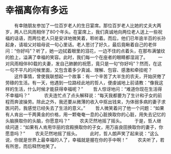 # 幸福离你有多远
　　有幸随朋友参加了一位百岁老人的生日宴席。那位百岁老人比她的丈夫大两岁，两人已风雨相伴了80个年头。在宴席上，我们真诚地向两位老人送上一些祝福的话语，而两位老人只是安详地微笑着，聆听着。而后，他们已年逾半百的长孙起身，请祖父对祖母说一句心里话。老人思讨了好久，最后竟瞅着自己的老伴问：“你好吗”？听了，她一边拭着眼里的泪花，一边不住的点着头，在那布满皱纹的脸上，溢满了幸福的笑容。此时，我们每一个在座者的眼睛都湿润了。 
　　一对风雨相伴80载的夫妻，发自己肺腑的祝愿，竟只是一句“你好吗”？然而，在这一句不平凡的问候里面，又包含着多少真诚、理解、包容、感激和牵挂呢？ 
　　这件事情，曾使我联想起一个故事：有一个辛苦了大半生的农夫，开始厌倦了劳碌的生活。有一天，他遇到一位路经此地的哲人，便虔诚地上前请教：“像我这样的生活，什么时候才能获得幸福呢？” 
　　哲人惊讶地问：“难道你现在生活得不幸福吗？”　 
　　农夫连忙点了点头解释说：“每天我都要为了生计和子女的前程而奔波操劳。除此之外，我还要从微薄的收入中抠出钱来，为体弱多病的妻子求医问药，我感觉已经失去了生活的意义。” 
　　哲人微笑着问了他一个问题：“如果有人肯出一千两黄金的价格，用一颗奄奄一息的心脏换取你的心脏，用失去记忆的头脑换取你的头脑，你愿意吗？” 
　　农夫茫然地摇了摇头。 
　　于是，哲人继续问道：“如果有人肯用华丽的宫殿换取你的子女，用万亩良田换取你的妻子，你愿意吗？” 
　　农夫茫然地摇了摇头。 
　　此时，哲人朗声笑了起来说：“这么说，你就是世界上最幸福的人了，幸福就是握在你的手中啊！” 
　　农夫听了，若有所思，而后释然地笑了。
 